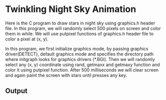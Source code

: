 # Twinkling Night Sky Animation

Here is the C program to draw stars in night sky using graphics.h header file. In this program, we will randomly select 500 pixels on screen and color them in while. We will use putpixel functions of graphics.h header file to color a pixel at (x, y).

In this program, we first initialize graphics mode, by passing graphics driver(DETECT), default graphics mode and specifies the directory path where initgraph looks for graphics drivers (*.BGI). Then we will randomly select any (x, y) coordinate using rand, getmaxx and getmaxy function and color it using putpixel function. After 500 milliseconds we will clear screen and again paint the screen with stars until presses any key.

## Output

